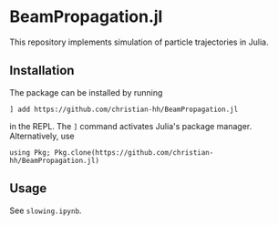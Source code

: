 # BeamPropagation.jl
This repository implements simulation of particle trajectories in Julia.

## Installation
The package can be installed by running
```
] add https://github.com/christian-hh/BeamPropagation.jl
```
in the REPL. The `]` command activates Julia's package manager. Alternatively, use
```
using Pkg; Pkg.clone(https://github.com/christian-hh/BeamPropagation.jl)
```

## Usage
See `slowing.ipynb`.
